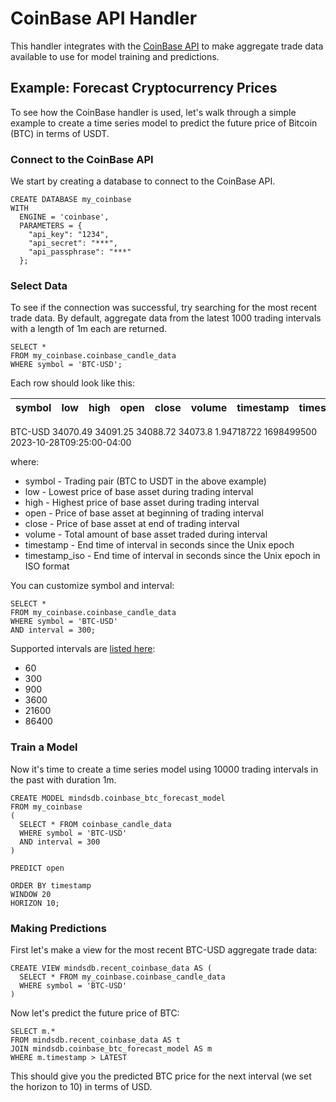 # CoinBase API Handler

This handler integrates with the [CoinBase API](https://docs.cloud.coinbase.com/sign-in-with-coinbase/docs/api-users) to make aggregate trade data available to use for model training and predictions.

## Example: Forecast Cryptocurrency Prices

To see how the CoinBase handler is used, let's walk through a simple example to create a time series model to predict the future price of Bitcoin (BTC) in terms of USDT.

### Connect to the CoinBase API
We start by creating a database to connect to the CoinBase API.

```
CREATE DATABASE my_coinbase
WITH 
  ENGINE = 'coinbase',
  PARAMETERS = {
    "api_key": "1234",
    "api_secret": "***",
    "api_passphrase": "***"
  };
```

### Select Data
To see if the connection was successful, try searching for the most recent trade data. By default, aggregate data from the latest 1000 trading intervals with a length of 1m each are returned.

```
SELECT *
FROM my_coinbase.coinbase_candle_data
WHERE symbol = 'BTC-USD';
```

Each row should look like this:

| symbol      | low          | high        | open        | close       | volume      | timestamp   | timestamp_iso |
| ----------- | -----------  | ----------- | ----------- | ----------- | ----------- | ----------- | -----------   |
  BTC-USD       34070.49       34091.25      34088.72      34073.8       1.94718722    1698499500    2023-10-28T09:25:00-04:00
 
 where:
* symbol - Trading pair (BTC to USDT in the above example)
* low - Lowest price of base asset during trading interval
* high - Highest price of base asset during trading interval
* open - Price of base asset at beginning of trading interval
* close - Price of base asset at end of trading interval
* volume - Total amount of base asset traded during interval
* timestamp - End time of interval in seconds since the Unix epoch
* timestamp_iso - End time of interval in seconds since the Unix epoch in ISO format

You can customize symbol and interval:

```
SELECT *
FROM my_coinbase.coinbase_candle_data
WHERE symbol = 'BTC-USD'
AND interval = 300;
```

Supported intervals are [listed here](https://docs.cloud.coinbase.com/exchange/reference/exchangerestapi_getproductcandles):
* 60
* 300
* 900
* 3600
* 21600
* 86400

### Train a Model

Now it's time to create a time series model using 10000 trading intervals in the past with duration 1m.

```
CREATE MODEL mindsdb.coinbase_btc_forecast_model
FROM my_coinbase
(
  SELECT * FROM coinbase_candle_data
  WHERE symbol = 'BTC-USD'
  AND interval = 300
)

PREDICT open

ORDER BY timestamp
WINDOW 20
HORIZON 10;
```

### Making Predictions

First let's make a view for the most recent BTC-USD aggregate trade data:

```
CREATE VIEW mindsdb.recent_coinbase_data AS (
  SELECT * FROM my_coinbase.coinbase_candle_data
  WHERE symbol = 'BTC-USD'
)
```

Now let's predict the future price of BTC:

```
SELECT m.*
FROM mindsdb.recent_coinbase_data AS t
JOIN mindsdb.coinbase_btc_forecast_model AS m
WHERE m.timestamp > LATEST
```

This should give you the predicted BTC price for the next interval (we set the horizon to 10) in terms of USD.
